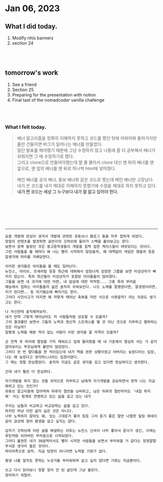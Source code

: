 # Jan 06, 2023 

## What I did today.
1. Modify nhis banners
2. section 24

<br><br>

## tomorrow's work
1. See a friend
2. Section 25
3. Preparing for the presentation with notion
4. Final tast of the nomadcoder vanilla challenge

<br><br>

### What I felt today.
>배너 알고리즘을 정확히 이해하지 못하고 코드를 짰던 탓에 어찌어찌 돌아가지만 좀만 건들이면 버그가 일어나는 배너를 만들었다.<br>
일단 발표를 해야했기 때문에 그냥 수정하지 않고 나중에 좀 더 공부해서 배너가 쉬워지면 그 때 수정하기로 했다.<br>
그리고 clone으로 만들어야했는데 할 줄 몰라서 clone 대신 맨 뒤의 배너를 맨 앞으로, 맨 앞의 배너를 맨 뒤로 하나씩 html에 넣어줬다.<br><br>메인 배너를 공지 배너, 홍보 배너와 같은 코드로 짰는데 메인 배너만 고장났다.<br>
내가 쓴 코드를 내가 제대로 이해하지 못했기에 수정을 제대로 하지 못하고 있다.<br>
**내가 짠 코드는 세상 그 누구보다 내가 잘 알고 있어야 한다.**

<br>
<br>
<br>
<br>
<br>

* * *
    요즘 개발에 관심이 생겨서 개발에 관련된 유튜브나 블로그 들을 자주 접하게 되었다.
    양질의 컨텐츠를 발견하면 글쓴이의 깃허브에 들어가 스펙을 흝어보고는 한다.
    보면서 깜짝 놀랐던 것은 중고등학생들이 개발을 일찍 접한 케이스들이 여럿있다는 것이다.
    그런 사람들을 볼 때마다 왜 나는 빨리 시작하지 않았을까, 왜 대책없이 게임만 했을까 등등 잡생각에 머리를 지배당한다.

    이러한 생각들은 아이돌을 볼 때도 일어난다.
    뉴진스, 아이브, 르세라핌 등등 최근에 데뷔해서 엄청나게 성장한 그룹을 보면 미성년자가 빠지지 않는다. 특히 최근들어 미성년자가 포함된 아이돌들이 많아졌다.
    그들을 보면 내 과거에 대한 미련, 내 앞길에 대한 막막함... 그중 특히 부러움
    예능에서 접하는 아이돌들의 삶은 솔직히 쉬워보인다. 나도 노래를 잘했었다면, 잘생었더라면, 키가 컸다면.. 등 자기혐오에 빠지기도 한다.
    그러다 사건사고가 터지면 왜 저렇게 태어난 축복을 저런 식으로 사용할까? 라는 의문도 생기고는 한다.

    나 자신한테 솔직해져보자.
    내가 만약 그렇게 태어났어도 저 사람들처럼 성공할 수 있을까?
    그저 결과물만 보면서 그들의 노력과 정신적 스트레스를 별 것 아닌 것으로 치부하고 폄하하는 것은 아닐까?
    일평생 노력을 해본 적이 없는 사람이 이런 생각을 할 자격이 있을까?

    군 전역 후 머리에 열정을 가득 채워오고 집에 돌아왔을 때 내 기준에서 열심히 사는 거 같지 않아보이는 부모님에게 불만이 많았었다.
    그러다 한 번 말다툼을 한 적이있는데 내가 책을 권한 상황이였고 아버지는 늦었다라는 입장, 나는 왜 늦었다고 생각하느냐라는 입장이였다.
    그 때는 정말 한심했었다. 솔직히 지금도 같은 생각을 갖고 있다면 한심하다고 생각한다.

    근데 내가 훨씬 더 한심하다.

    자기개발을 하지 않는 것을 죄악으로 치부하고 남에게 자기개발을 강요하면서 정작 나는 지금 뭐하고 있는 것인가?
    유튜브 알고리즘에 잡아먹혀 하루의 절반을 낭비하고, 남은 하루의 절반마저도 '내일 하지 뭐' 라는 핑계로 연명하고 있는 삶을 살고 있는 내가

    우리는 남들과 비교하고 비교당하는 삶을 살고 있다.
    하지만 마냥 이런 삶이 싫은 것은 아니다.
    너무 노력하지 않아도 돼, 있는 그대로가 좋아 등등 그저 듣기 좋은 말만 나열한 힐링 에세이같이 감상에 젖어 평생을 살고 싶지는 않다.

    갑자기 깃허브에 이런 글을 배설하는 이유는 뉴진스 신곡이 너무 좋아서 듣다가 생긴, 이제는 루틴처럼 되어버린 부러움으로 시작되었다.
    그러다 불현듯 내가 30살먹어서도 빨리 시작한 사람들을 보면서 부러워할 거 같다는 정정말말 무서운 생각이 들은 것이다.
    파이어족으로 살자. 지금 당장이 아니라면 노력할 기회가 없다.

    평생 나를 알지도 못하는 누군가를 부러워하며 살고 싶지 않다면 기회는 지금뿐이다.

    쓰고 다시 읽어보니 정말 정리 안 된 글인데 그냥 올린다. 
    정리하기 귀찮아.